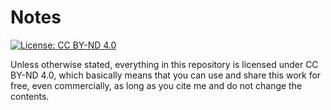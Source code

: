 # Notes

[![License: CC BY-ND 4.0](https://img.shields.io/badge/License-CC%20BY--ND%204.0-lightgrey.svg)](http://creativecommons.org/licenses/by-nd/4.0/)

Unless otherwise stated, everything in this repository is licensed under CC BY-ND 4.0, which basically means that you can use and share this work for free, even commercially, as long as you cite me and do not change the contents.
